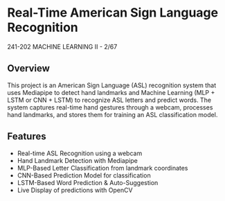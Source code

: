 # Real-Time American Sign Language Recognition
241-202 MACHINE LEARNING II - 2/67

## Overview
This project is an American Sign Language (ASL) recognition system that uses Mediapipe to detect hand landmarks and Machine Learning (MLP + LSTM or CNN + LSTM) to recognize ASL letters and predict words. The system captures real-time hand gestures through a webcam, processes hand landmarks, and stores them for training an ASL classification model.

## Features
- Real-time ASL Recognition using a webcam
- Hand Landmark Detection with Mediapipe
- MLP-Based Letter Classification from landmark coordinates
- CNN-Based Prediction Model for classification
- LSTM-Based Word Prediction & Auto-Suggestion
- Live Display of predictions with OpenCV

